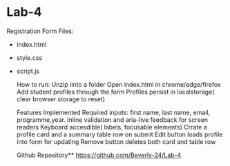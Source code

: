 # Lab-4
Registration Form
Files: 
- index.html
- style.css
- script.js

  How to run:
  Unzip iinto a folder
  Open index.html in chrome/edge/firefox
  Add student profiles through the form
  Profiles persist in localstorage( clear browser storage to reset)

  Features Implemented
  Required inputs: first name, last name, email, programme,year.
  Inline validation and aria-live feedback for screen readers
  Keyboard accesdible( labels, focusable elements)
  Crrate a profile card and a summary table row on submit
  Edit button loads profile into form for updating
  Remove button deletes both card and table row

  Github Repository** https://github.com/Beverly-24/Lab-4
  
